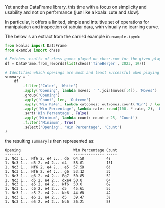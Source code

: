 Yet another DataFrame library, this time with a focus on simplicity and usability and not on performance (just like a koala: cute and slow).

In particular, it offers a limited, simple and intuitive set of operations for manipulation and inspection of tabular data, with virtually no learning curve.

The below is an extract from the carried example in `example.ipynb`:

```python
from koalas import DataFrame
from example import chess

# Fetches results of chess games played on chess.com for the given player and period
df = DataFrame.from_records(list(chess('TineBerger', 2023, 10)))

# Identifies which openings are most and least successful when playing as white.
summary = (
    df
        .filter('Color', 'White')
        .apply('Opening', lambda moves: ' '.join(moves[:4]), 'Moves')
        .group('Opening')
        .apply('Count', len, 'Outcome')
        .apply('Win Rate', lambda outcomes: outcomes.count('Win') / len(outcomes), 'Outcome')                
        .apply('Win Percentage', lambda rate: round(100. * rate, 2), 'Win Rate')
        .sort('Win Percentage', False)
        .apply('Minimum', lambda count: count > 25, 'Count')
        .filter('Minimum', True)
        .select('Opening', 'Win Percentage', 'Count')
)
```

the resulting `summary` is then represented as:

```
Opening                        Win Percentage Count
-------                        -------------- -----
1. Nc3 1... Nf6 2. e4 2... d6  64.58          48   
1. Nc3 1... d5 2. e4 2... d4   58.01          181  
1. Nc3 1... Nf6 2. e4 2... e5  57.58          66   
1. Nc3 1... Nf6 2. e4 2... g6  53.12          32   
1. Nc3 1... g6 2. e4 2... Bg7  50.85          59   
1. Nc3 1... d5 2. e4 2... dxe4 50.0           64   
1. Nc3 1... e5 2. e4 2... Nf6  50.0           62   
1. Nc3 1... c6 2. e4 2... d5   45.61          57   
1. Nc3 1... c5 2. e4 2... Nc6  44.68          47   
1. Nc3 1... e6 2. e4 2... d5   39.47          38   
1. Nc3 1... e5 2. e4 2... Nc6  36.21          58   
```
